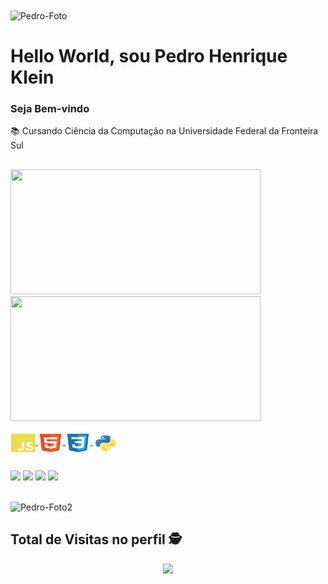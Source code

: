 <img align="center" alt="Pedro-Foto" height="125px" width="145px" src="https://cdn.discordapp.com/attachments/865386462530240595/890023245691125770/corpo_todo.png">
<h1> Hello World, sou Pedro Henrique Klein </h1> 

### Seja Bem-vindo

<p> 📚 Cursando Ciência da Computação na Universidade Federal da Fronteira Sul</p>

##

 <div>
  <a href="https://github.com/Pedrinhonitz">
  <img height="200px" width="400px" src="https://github-readme-stats.vercel.app/api?username=Pedrinhonitz&show_icons=true&theme=chartreuse-dark&include_all_commits=true&count_private=true"/>
  <img height="200px" width="400px" src="https://github-readme-stats.vercel.app/api/top-langs/?username=Pedrinhonitz&layout=compact&langs_count=7&theme=chartreuse-dark"/>
</div>
  
<div style="display: inline_block"><br>
  <img align="center" alt="Pedro-Js" height="30" width="40" src="https://raw.githubusercontent.com/devicons/devicon/master/icons/javascript/javascript-plain.svg">
  <img align="center" alt="Pedro-HTML" height="30" width="40" src="https://raw.githubusercontent.com/devicons/devicon/master/icons/html5/html5-original.svg">
  <img align="center" alt="Pedro-CSS" height="30" width="40" src="https://raw.githubusercontent.com/devicons/devicon/master/icons/css3/css3-original.svg">
  <img align="center" alt="Pedro-Python" height="30" width="40" src="https://raw.githubusercontent.com/devicons/devicon/master/icons/python/python-original.svg">
</div>
  
  ##
  
  <div>
   <a href="https://www.facebook.com/pedro.henrique.klein/" target="_blank"><img src="https://img.shields.io/badge/Facebook-1877F2?style=for-the-badge&logo=facebook&logoColor=white" target="_blank"></a> 
  <a href="https://www.instagram.com/pedrinhonitz/?hl=pt-br" target="_blank"><img src="https://img.shields.io/badge/-Instagram-%23E4405F?style=for-the-badge&logo=instagram&logoColor=white" target="_blank"></a>
  <a href = "mailto:pedrohenriquekleinphg@gmail.com"><img src="https://img.shields.io/badge/Gmail-D14836?style=for-the-badge&logo=gmail&logoColor=white" target="_blank"></a>
   <a href="https://www.linkedin.com/in/pedro-henrique-klein-a41122221/" target="_blank"><img src="https://img.shields.io/badge/LinkedIn-0077B5?style=for-the-badge&logo=linkedin&logoColor=white" target="_blank"></a>
  </div>
  
  ##
  <img align="center" alt="Pedro-Foto2" height="105px" width="125px" src="https://cdn.discordapp.com/attachments/865386462530240595/890023437324681227/Pescoco_pra_cima.png">
 
  ##
  ## Total de Visitas no perfil :detective: <br>
 <p align="center"> 
   <img alingn="center" src="https://profile-counter.glitch.me/Pedrinhonitz/count.svg" />
 </p>

